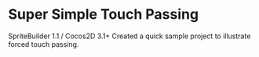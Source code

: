 Super Simple Touch Passing
=============

SpriteBuilder 1.1 / Cocos2D 3.1+
Created a quick sample project to illustrate forced touch passing.
